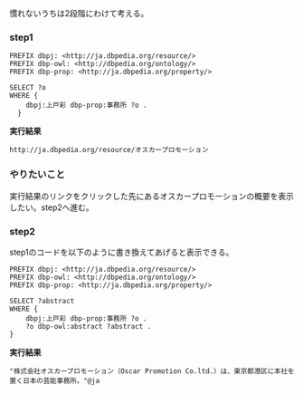 慣れないうちは2段階にわけて考える。

### step1
```
PREFIX dbpj: <http://ja.dbpedia.org/resource/>
PREFIX dbp-owl: <http://dbpedia.org/ontology/>
PREFIX dbp-prop: <http://ja.dbpedia.org/property/>

SELECT ?o
WHERE {
    dbpj:上戸彩 dbp-prop:事務所 ?o . 
  }
```

**実行結果**
```
http://ja.dbpedia.org/resource/オスカープロモーション
```

### やりたいこと

実行結果のリンクをクリックした先にあるオスカープロモーションの概要を表示したい。step2へ進む。

### step2
step1のコードを以下のように書き換えてあげると表示できる。

```
PREFIX dbpj: <http://ja.dbpedia.org/resource/>
PREFIX dbp-owl: <http://dbpedia.org/ontology/>
PREFIX dbp-prop: <http://ja.dbpedia.org/property/>

SELECT ?abstract
WHERE {
    dbpj:上戸彩 dbp-prop:事務所 ?o . 
    ?o dbp-owl:abstract ?abstract .
}
```

**実行結果**
```
"株式会社オスカープロモーション（Oscar Promotion Co.ltd.）は、東京都港区に本社を置く日本の芸能事務所。"@ja
```


